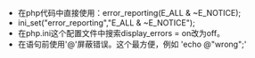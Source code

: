 - 在php代码中直接使用：error_reporting(E_ALL & ~E_NOTICE);
- ini_set("error_reporting","E_ALL & ~E_NOTICE");
- 在php.ini这个配置文件中搜索display_errors = on改为off。
- 在语句前使用'@'屏蔽错误。这个最方便，例如 'echo @"wrong";'
